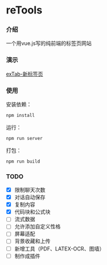 # reTools

### 介绍

一个用vue.js写的纯前端的标签页网站

### 演示

[exTab-新标签页](https://tab.extord.space/)

### 使用

安装依赖：

```bash
npm install
```

运行：

```bash
npm run server
```



打包：

```bash
npm run build
```

### TODO

- [x] 限制聊天次数
- [x] 对话自动保存
- [x] 复制内容
- [x] 代码块和公式块
- [ ] 流式数据
- [ ] 允许添加自定义性格
- [ ] 屏幕适配
- [ ] 背景收藏和上传
- [ ] 新增工具（PDF、LATEX-OCR、图墙）
- [ ] 制作成插件
